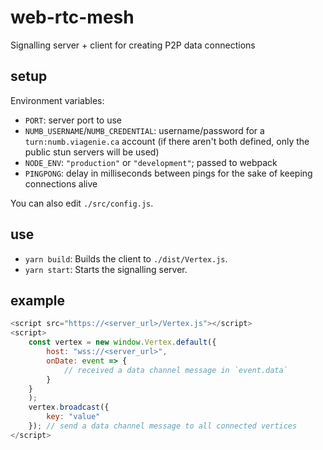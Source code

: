 # web-rtc-mesh

Signalling server + client for creating P2P data connections

## setup

Environment variables:

- `PORT`: server port to use
- `NUMB_USERNAME`/`NUMB_CREDENTIAL`: username/password for a `turn:numb.viagenie.ca` account (if there aren't both defined, only the public stun servers will be used)
- `NODE_ENV`: `"production"` or `"development"`; passed to webpack
- `PINGPONG`: delay in milliseconds between pings for the sake of keeping connections alive

You can also edit `./src/config.js`.

## use

- `yarn build`: Builds the client to `./dist/Vertex.js`.
- `yarn start`: Starts the signalling server.

## example

```js
<script src="https://<server_url>/Vertex.js"></script>
<script>
	const vertex = new window.Vertex.default({
		host: "wss://<server_url>",
		onDate: event => {
			// received a data channel message in `event.data`
		}
	}
	);
	vertex.broadcast({
		key: "value"
	}); // send a data channel message to all connected vertices
</script>
```
